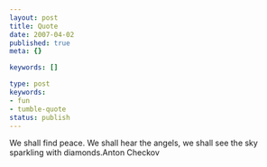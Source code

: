 ```yaml
---
layout: post
title: Quote
date: 2007-04-02
published: true
meta: {}

keywords: []

type: post
keywords:
- fun
- tumble-quote
status: publish
---
```

<!-- blockquote  -->We shall find peace. We shall hear the angels, we shall see the sky sparkling with diamonds.<!-- endblockquote  -->Anton Checkov
